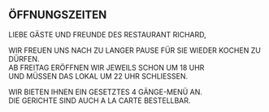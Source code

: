 ## ÖFFNUNGSZEITEN
  
  
LIEBE GÄSTE UND FREUNDE DES RESTAURANT RICHARD,  
  
WIR FREUEN UNS NACH ZU LANGER PAUSE FÜR SIE WIEDER KOCHEN ZU DÜRFEN.  
AB FREITAG ERÖFFNEN WIR JEWEILS SCHON UM 18 UHR   
UND MÜSSEN DAS LOKAL UM 22 UHR SCHLIESSEN.   
  
WIR BIETEN IHNEN EIN GESETZTES 4 GÄNGE-MENÜ AN.  
DIE GERICHTE SIND AUCH A LA CARTE BESTELLBAR.  
  

  
